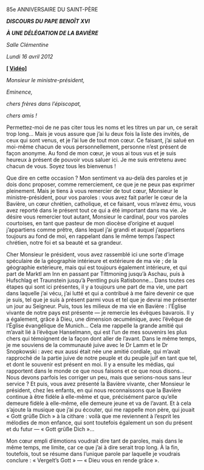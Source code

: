 85e ANNIVERSAIRE DU SAINT-PÈRE

***DISCOURS DU PAPE BENOÎT XVI***

***À UNE DÉLÉGATION DE LA BAVIÈRE***

*Salle Clémentine*

*Lundi 16 avril 2012*

**[ [Vidéo](http://player.rv.va/vaticanplayer.asp?language=it&tic=VA_UH6QIQZN)]**

*Monsieur le ministre-président,*

*Eminence,*

*chers frères dans l’épiscopat,*

*chers amis !*

Permettez-moi de ne pas citer tous les noms et les titres un par un, ce serait trop long... Mais je vous assure que j’ai lu deux fois la liste des invités, de ceux qui sont venus, et je l’ai lue de tout mon cœur. Ce faisant, j’ai salué en moi-même chacun de vous personnellement, personne n’est présent de façon anonyme. Au fond de mon cœur, je vous ai tous vus et je suis heureux à présent de pouvoir vous saluer ici. Je me suis entretenu avec chacun de vous. Soyez tous les bienvenus !

Que dire en cette occasion ? Mon sentiment va au-delà des paroles et je dois donc proposer, comme remerciement, ce que je ne peux pas exprimer pleinement. Mais je tiens à vous remercier de tout cœur, Monsieur le ministre-président, pour vos paroles : vous avez fait parler le cœur de la Bavière, un cœur chrétien, catholique, et ce faisant, vous m’avez ému, vous avez reporté dans le présent tout ce qui a été important dans ma vie. Je désire vous remercier tout autant, Monsieur le cardinal, pour vos paroles courtoises, en tant que pasteur de mon diocèse d’origine et auquel j’appartiens comme prêtre, dans lequel j’ai grandi et auquel j’appartiens toujours au fond de moi, en rappelant dans le même temps l’aspect chrétien, notre foi et sa beauté et sa grandeur.

Cher Monsieur le président, vous avez rassemblé ici une sorte d’image spéculaire de la géographie intérieure et extérieure de ma vie ; de la géographie extérieure, mais qui est toujours également intérieure, et qui part de Marktl am Inn en passant par Tittmoning jusqu’à Aschau, puis à Hufschlag et Traunstein jusqu’à Pentling puis Ratisbonne... Dans toutes ces étapes qui sont ici présentes, il y a toujours une part de ma vie, une part dans laquelle j’ai vécu, j’ai lutté et qui a contribué à me faire devenir ce que je suis, tel que je suis à présent parmi vous et tel que je devrai me présenter un jour au Seigneur. Puis, tous les milieux de ma vie en Bavière : l’Église vivante de notre pays est présente — je remercie les évêques bavarois. Il y a également, grâce à Dieu, une dimension œcuménique, avec l’évêque de l’Église évangélique de Munich... Cela me rappelle la grande amitié qui m’avait lié à l’évêque Hanselmann, qui est l’un de mes souvenirs les plus chers qui témoignent de la façon dont aller de l’avant. Dans le même temps, je me souviens de la communauté juive avec le Dr Lamm et le Dr Snopkowski : avec eux aussi était née une amitié cordiale, qui m’avait rapproché de la partie juive de notre peuple et du peuple juif en tant que tel, et dont le souvenir est présent en moi. Il y a ensuite les médias, qui rapportent dans le monde ce que nous faisons et ce que nous disons... Nous devons parfois les corriger un peu, mais que serions-nous sans leur service ? Et puis, vous avez présenté la Bavière vivante, cher Monsieur le président, chez les enfants, en qui nous reconnaissons que la Bavière continue à être fidèle à elle-même et que, précisément parce qu’elle demeure fidèle à elle-même, elle demeure jeune et va de l’avant. Et à cela s’ajoute la musique que j’ai pu écouter, qui me rappelle mon père, qui jouait « Gott grüße Dich » à la cithare : voilà que me reviennent à l’esprit les mélodies de mon enfance, qui sont toutefois également un son du présent et du futur — « Gott grüße Dich »...

Mon cœur empli d’émotions voudrait dire tant de paroles, mais dans le même temps, me limite, car ce que j’ai à dire serait trop long. À la fin, toutefois, tout se résume dans l’unique parole par laquelle je voudrais conclure : « Vergelt’s Gott » — « Dieu vous en rende grâce ».